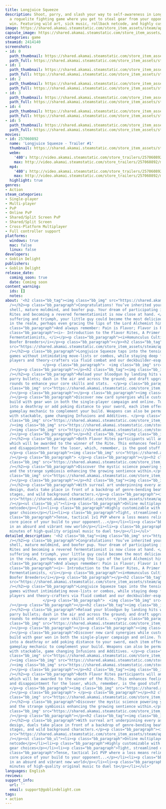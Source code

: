 ```yaml
---
title: Longjuice Squeeze
description: Shoot, parry, and slash your way to self-awareness in Longjuice Squeeze,
  a roguelite fighting game where you get to steal gear from your opponent when you
  win. Featuring wild art, sick music, rollback netcode, and highly customizable fighters.
image: https://shared.akamai.steamstatic.com/store_item_assets/steam/apps/2414140/header.jpg?t=1729567290
capsule_image: https://shared.akamai.steamstatic.com/store_item_assets/steam/apps/2414140/381cf8cf479863b27b84811b559aa60c0915dfa2/capsule_231x87.jpg?t=1729567290
categories: game
steamid: 2414140
screenshots:
- id: 0
  path_thumbnail: https://shared.akamai.steamstatic.com/store_item_assets/steam/apps/2414140/ss_2c47d6089d52d2364c6b0db9f4cd00b36604ffd7.600x338.jpg?t=1729567290
  path_full: https://shared.akamai.steamstatic.com/store_item_assets/steam/apps/2414140/ss_2c47d6089d52d2364c6b0db9f4cd00b36604ffd7.1920x1080.jpg?t=1729567290
- id: 1
  path_thumbnail: https://shared.akamai.steamstatic.com/store_item_assets/steam/apps/2414140/ss_a68598b4307533dcdb6d3a2d57615bb1893edd2e.600x338.jpg?t=1729567290
  path_full: https://shared.akamai.steamstatic.com/store_item_assets/steam/apps/2414140/ss_a68598b4307533dcdb6d3a2d57615bb1893edd2e.1920x1080.jpg?t=1729567290
- id: 2
  path_thumbnail: https://shared.akamai.steamstatic.com/store_item_assets/steam/apps/2414140/ss_01e6a64352fd8c632baac9626419a4b02313df01.600x338.jpg?t=1729567290
  path_full: https://shared.akamai.steamstatic.com/store_item_assets/steam/apps/2414140/ss_01e6a64352fd8c632baac9626419a4b02313df01.1920x1080.jpg?t=1729567290
- id: 3
  path_thumbnail: https://shared.akamai.steamstatic.com/store_item_assets/steam/apps/2414140/ss_1ad3e3c6f2df99f95aa4db09af745d8b82c8a492.600x338.jpg?t=1729567290
  path_full: https://shared.akamai.steamstatic.com/store_item_assets/steam/apps/2414140/ss_1ad3e3c6f2df99f95aa4db09af745d8b82c8a492.1920x1080.jpg?t=1729567290
- id: 4
  path_thumbnail: https://shared.akamai.steamstatic.com/store_item_assets/steam/apps/2414140/ss_e2923197562ce49d5b62fd3d8973992a1a187b18.600x338.jpg?t=1729567290
  path_full: https://shared.akamai.steamstatic.com/store_item_assets/steam/apps/2414140/ss_e2923197562ce49d5b62fd3d8973992a1a187b18.1920x1080.jpg?t=1729567290
- id: 5
  path_thumbnail: https://shared.akamai.steamstatic.com/store_item_assets/steam/apps/2414140/ss_579dd8e3cfa0ee5e7988ba1ddc466ebcb6723f12.600x338.jpg?t=1729567290
  path_full: https://shared.akamai.steamstatic.com/store_item_assets/steam/apps/2414140/ss_579dd8e3cfa0ee5e7988ba1ddc466ebcb6723f12.1920x1080.jpg?t=1729567290
movies:
- id: 257060892
  name: 'Longjuice Squeeze - Trailer #1'
  thumbnail: https://shared.akamai.steamstatic.com/store_item_assets/steam/apps/257060892/d622808460aa4742b09991981d2b3f46f3c860a5/movie_600x337.jpg?t=1728390092
  webm:
    '480': http://video.akamai.steamstatic.com/store_trailers/257060892/movie480_vp9.webm?t=1728390092
    max: http://video.akamai.steamstatic.com/store_trailers/257060892/movie_max_vp9.webm?t=1728390092
  mp4:
    '480': http://video.akamai.steamstatic.com/store_trailers/257060892/movie480.mp4?t=1728390092
    max: http://video.akamai.steamstatic.com/store_trailers/257060892/movie_max.mp4?t=1728390092
  highlight: true
genres:
- Action
steam_categories:
- Single-player
- Multi-player
- PvP
- Online PvP
- Shared/Split Screen PvP
- Shared/Split Screen
- Cross-Platform Multiplayer
- Full controller support
platforms:
  windows: true
  mac: false
  linux: false
developers:
- Goblin Delight
publishers:
- Goblin Delight
release_date:
  coming_soon: true
  date: Coming soon
content_warning:
  ids: []
  notes:
about: '<h2 class="bb_tag"><img class="bb_img" src="https://shared.akamai.steamstatic.com/store_item_assets/steam/apps/2414140/extras/header_welcome_typed.png?t=1729567290"
  /></h2><p class="bb_paragraph">Congratulations! You’ve inherited your first homunculus
  shell, mature moldmind, and boofer pup. Your dream of participating in the Flavor
  Rites and becoming a revered fermentationist is now close at hand. </p><p class="bb_paragraph">Through
  suffering and triumph, your little guy could become the most delicious longjuice
  in the realm, perhaps even gracing the lips of the Lord Alchemist himself...</p><p
  class="bb_paragraph">And always remember: Pain is Flavor; Flavor is Pain.</p><p
  class="bb_paragraph"><i>- Introduction to the Flavor Rites, A Primer for Fledgling
  Fermentationists, </i></p><p class="bb_paragraph"><i>Homunculus Cultivators, and
  Boofer Breeders</i></p><p class="bb_paragraph"></p><h2 class="bb_tag"><img class="bb_img"
  src="https://shared.akamai.steamstatic.com/store_item_assets/steam/apps/2414140/extras/header_simplekit.png?t=1729567290"
  /></h2><p class="bb_paragraph">Longjuice Squeeze taps into the tension of fighting
  games without intimidating move-lists or combos, while staying deep for experienced
  players and theory-crafters via fluid combat and our deckbuilder-esque upgrade system. 
                 </p><p class="bb_paragraph">  <img class="bb_img" src="https://shared.akamai.steamstatic.com/store_item_assets/steam/apps/2414140/extras/cardflip-resize.gif?t=1729567290"
  /></p><p class="bb_paragraph"></p><h2 class="bb_tag"><img class="bb_img" src="https://shared.akamai.steamstatic.com/store_item_assets/steam/apps/2414140/extras/header_slashanddash.png?t=1729567290"
  /></h2><p class="bb_paragraph">Reload your bloodgun by landing hits with your sword;
  parry bullets; dash in the air and across the ground; and draft upgrades between
  rounds to enhance your core skills and stats.  </p><p class="bb_paragraph"> <img
  class="bb_img" src="https://shared.akamai.steamstatic.com/store_item_assets/steam/apps/2414140/extras/throne-room.gif?t=1729567290"
  /></p><p class="bb_paragraph"></p><p class="bb_paragraph"><img class="bb_img" src="https://shared.akamai.steamstatic.com/store_item_assets/steam/apps/2414140/extras/header_homonculi.png?t=1729567290"
  /></p><p class="bb_paragraph">Discover new card synergies while customizing your
  build with gear won in both the single-player campaign and online. Turn your bloodgun
  into a deathray or add poking distance to your sword, each item offering a unique
  gameplay mechanic to complement your build. Weapons can also be permanently enhanced
  with stackable, game changing Infusions and Additives. </p><p class="bb_paragraph"><img
  class="bb_img" src="https://shared.akamai.steamstatic.com/store_item_assets/steam/apps/2414140/extras/Bullet_Idle.gif?t=1729567290"
  /><img class="bb_img" src="https://shared.akamai.steamstatic.com/store_item_assets/steam/apps/2414140/extras/Bullet_PoweredUp.gif?t=1729567290"
  /><img class="bb_img" src="https://shared.akamai.steamstatic.com/store_item_assets/steam/apps/2414140/extras/Bullet_Hemotoxin_PoweredUp.gif?t=1729567290"
  /></p><p class="bb_paragraph"></p><h2 class="bb_tag"><img class="bb_img" src="https://shared.akamai.steamstatic.com/store_item_assets/steam/apps/2414140/extras/header_immortality.png?t=1729567290"
  /></h2><p class="bb_paragraph">Both Flavor Rites participants will ante an item,
  which will be awarded to the winner of the Rite. This enhances feelings of loss
  and disappointment for the loser, which, remember, is the good stuff. </p><p class="bb_paragraph">
  </p><p class="bb_paragraph"><img class="bb_img" src="https://shared.akamai.steamstatic.com/store_item_assets/steam/apps/2414140/extras/special.gif?t=1729567290"
  /></p><p class="bb_paragraph"> </p><p class="bb_paragraph"></p><h2 class="bb_tag"><img
  class="bb_img" src="https://shared.akamai.steamstatic.com/store_item_assets/steam/apps/2414140/extras/header_weirdnewworld.png?t=1729567290"
  /></h2><p class="bb_paragraph">Discover the mystic science powering your homunculi
  and the strange symbiosis enhancing the growing sentience within.</p><p class="bb_paragraph"><img
  class="bb_img" src="https://shared.akamai.steamstatic.com/store_item_assets/steam/apps/2414140/extras/NPC_Alchemist-dunk2.gif?t=1729567290"
  /></p><p class="bb_paragraph"></p><h2 class="bb_tag"><img class="bb_img" src="https://shared.akamai.steamstatic.com/store_item_assets/steam/apps/2414140/extras/header_surreal.png?t=1729567290"
  /></h2><p class="bb_paragraph">With surreal art underpinning every aspect of the
  design, duels take place in front of a backdrop of genre-bending beats, glitched-out-but-gorgeous
  stages, and wild background characters.</p><p class="bb_paragraph"><img class="bb_img"
  src="https://shared.akamai.steamstatic.com/store_item_assets/steam/apps/2414140/extras/NPC_Astral_Deer.gif?t=1729567290"
  /></p><ul class="bb_ul"><li><p class="bb_paragraph">Online multiplayer with rollback
  netcode</p></li><li><p class="bb_paragraph">Highly customizable with meaningful
  gear choices</p></li><li><p class="bb_paragraph">Tight, streamlined controls</p></li><li><p
  class="bb_paragraph">Tense, tactical 1v1 PVP where a loss means relinquishing a
  core piece of your build to your opponent...</p></li><li><p class="bb_paragraph">Set
  in an absurd and vibrant new world</p></li><li><p class="bb_paragraph">Dozens of
  minutes of high-quality original music to duel to</p></li></ul>'
detailed_description: '<h2 class="bb_tag"><img class="bb_img" src="https://shared.akamai.steamstatic.com/store_item_assets/steam/apps/2414140/extras/header_welcome_typed.png?t=1729567290"
  /></h2><p class="bb_paragraph">Congratulations! You’ve inherited your first homunculus
  shell, mature moldmind, and boofer pup. Your dream of participating in the Flavor
  Rites and becoming a revered fermentationist is now close at hand. </p><p class="bb_paragraph">Through
  suffering and triumph, your little guy could become the most delicious longjuice
  in the realm, perhaps even gracing the lips of the Lord Alchemist himself...</p><p
  class="bb_paragraph">And always remember: Pain is Flavor; Flavor is Pain.</p><p
  class="bb_paragraph"><i>- Introduction to the Flavor Rites, A Primer for Fledgling
  Fermentationists, </i></p><p class="bb_paragraph"><i>Homunculus Cultivators, and
  Boofer Breeders</i></p><p class="bb_paragraph"></p><h2 class="bb_tag"><img class="bb_img"
  src="https://shared.akamai.steamstatic.com/store_item_assets/steam/apps/2414140/extras/header_simplekit.png?t=1729567290"
  /></h2><p class="bb_paragraph">Longjuice Squeeze taps into the tension of fighting
  games without intimidating move-lists or combos, while staying deep for experienced
  players and theory-crafters via fluid combat and our deckbuilder-esque upgrade system. 
                 </p><p class="bb_paragraph">  <img class="bb_img" src="https://shared.akamai.steamstatic.com/store_item_assets/steam/apps/2414140/extras/cardflip-resize.gif?t=1729567290"
  /></p><p class="bb_paragraph"></p><h2 class="bb_tag"><img class="bb_img" src="https://shared.akamai.steamstatic.com/store_item_assets/steam/apps/2414140/extras/header_slashanddash.png?t=1729567290"
  /></h2><p class="bb_paragraph">Reload your bloodgun by landing hits with your sword;
  parry bullets; dash in the air and across the ground; and draft upgrades between
  rounds to enhance your core skills and stats.  </p><p class="bb_paragraph"> <img
  class="bb_img" src="https://shared.akamai.steamstatic.com/store_item_assets/steam/apps/2414140/extras/throne-room.gif?t=1729567290"
  /></p><p class="bb_paragraph"></p><p class="bb_paragraph"><img class="bb_img" src="https://shared.akamai.steamstatic.com/store_item_assets/steam/apps/2414140/extras/header_homonculi.png?t=1729567290"
  /></p><p class="bb_paragraph">Discover new card synergies while customizing your
  build with gear won in both the single-player campaign and online. Turn your bloodgun
  into a deathray or add poking distance to your sword, each item offering a unique
  gameplay mechanic to complement your build. Weapons can also be permanently enhanced
  with stackable, game changing Infusions and Additives. </p><p class="bb_paragraph"><img
  class="bb_img" src="https://shared.akamai.steamstatic.com/store_item_assets/steam/apps/2414140/extras/Bullet_Idle.gif?t=1729567290"
  /><img class="bb_img" src="https://shared.akamai.steamstatic.com/store_item_assets/steam/apps/2414140/extras/Bullet_PoweredUp.gif?t=1729567290"
  /><img class="bb_img" src="https://shared.akamai.steamstatic.com/store_item_assets/steam/apps/2414140/extras/Bullet_Hemotoxin_PoweredUp.gif?t=1729567290"
  /></p><p class="bb_paragraph"></p><h2 class="bb_tag"><img class="bb_img" src="https://shared.akamai.steamstatic.com/store_item_assets/steam/apps/2414140/extras/header_immortality.png?t=1729567290"
  /></h2><p class="bb_paragraph">Both Flavor Rites participants will ante an item,
  which will be awarded to the winner of the Rite. This enhances feelings of loss
  and disappointment for the loser, which, remember, is the good stuff. </p><p class="bb_paragraph">
  </p><p class="bb_paragraph"><img class="bb_img" src="https://shared.akamai.steamstatic.com/store_item_assets/steam/apps/2414140/extras/special.gif?t=1729567290"
  /></p><p class="bb_paragraph"> </p><p class="bb_paragraph"></p><h2 class="bb_tag"><img
  class="bb_img" src="https://shared.akamai.steamstatic.com/store_item_assets/steam/apps/2414140/extras/header_weirdnewworld.png?t=1729567290"
  /></h2><p class="bb_paragraph">Discover the mystic science powering your homunculi
  and the strange symbiosis enhancing the growing sentience within.</p><p class="bb_paragraph"><img
  class="bb_img" src="https://shared.akamai.steamstatic.com/store_item_assets/steam/apps/2414140/extras/NPC_Alchemist-dunk2.gif?t=1729567290"
  /></p><p class="bb_paragraph"></p><h2 class="bb_tag"><img class="bb_img" src="https://shared.akamai.steamstatic.com/store_item_assets/steam/apps/2414140/extras/header_surreal.png?t=1729567290"
  /></h2><p class="bb_paragraph">With surreal art underpinning every aspect of the
  design, duels take place in front of a backdrop of genre-bending beats, glitched-out-but-gorgeous
  stages, and wild background characters.</p><p class="bb_paragraph"><img class="bb_img"
  src="https://shared.akamai.steamstatic.com/store_item_assets/steam/apps/2414140/extras/NPC_Astral_Deer.gif?t=1729567290"
  /></p><ul class="bb_ul"><li><p class="bb_paragraph">Online multiplayer with rollback
  netcode</p></li><li><p class="bb_paragraph">Highly customizable with meaningful
  gear choices</p></li><li><p class="bb_paragraph">Tight, streamlined controls</p></li><li><p
  class="bb_paragraph">Tense, tactical 1v1 PVP where a loss means relinquishing a
  core piece of your build to your opponent...</p></li><li><p class="bb_paragraph">Set
  in an absurd and vibrant new world</p></li><li><p class="bb_paragraph">Dozens of
  minutes of high-quality original music to duel to</p></li></ul>'
languages: English
reviews:
support_info:
  url: ''
  email: support@goblindelight.com
tags:
- action
---
```


